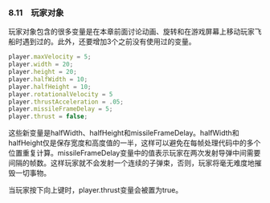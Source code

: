 ### 8.11　玩家对象

玩家对象包含的很多变量是在本章前面讨论动画、旋转和在游戏屏幕上移动玩家飞船时遇到过的。此外，还要增加3个之前没有使用过的变量。

```javascript
player.maxVelocity = 5;
player.width = 20;
player.height = 20;
player.halfWidth = 10;
player.halfHeight = 10;
player.rotationalVelocity = 5
player.thrustAcceleration = .05;
player.missileFrameDelay = 5;
player.thrust = false;
```

这些新变量是halfWidth、halfHeight和missileFrameDelay。halfWidth和halfHeight仅是保存宽度和高度值的一半，这样可以避免在每帧处理代码中的多个位置重复计算。missileFrameDelay变量中的值表示玩家在两次发射导弹中间需要间隔的帧数。这样玩家就不会发射一个连续的子弹束，否则，玩家将毫无难度地摧毁一切事物。

当玩家按下向上键时，player.thrust变量会被置为true。

